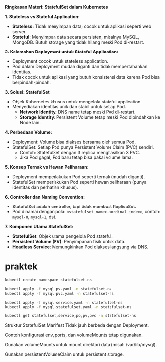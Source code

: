 **Ringkasan Materi: StatefulSet dalam Kubernetes**

**1. Stateless vs Stateful Application:**
- **Stateless:** Tidak menyimpan data; cocok untuk aplikasi seperti web server.
- **Stateful:** Menyimpan data secara persisten, misalnya MySQL, MongoDB. Butuh storage yang tidak hilang meski Pod di-restart.

**2. Kelemahan Deployment untuk Stateful Application:**
- Deployment cocok untuk stateless application.
- Pod dalam Deployment mudah diganti dan tidak mempertahankan identitas.
- Tidak cocok untuk aplikasi yang butuh konsistensi data karena Pod bisa berpindah-pindah.

**3. Solusi: StatefulSet**
- Objek Kubernetes khusus untuk mengelola stateful application.
- Menyediakan identitas unik dan stabil untuk setiap Pod.
  - **Network Identity:** DNS name tetap meski Pod di-restart.
  - **Storage Identity:** Persistent Volume tetap meski Pod dipindahkan ke Node lain.

**4. Perbedaan Volume:**
- Deployment: Volume bisa diakses bersama oleh semua Pod.
- StatefulSet: Setiap Pod punya Persistent Volume Claim (PVC) sendiri.
  - Contoh: StatefulSet dengan 3 replica menghasilkan 3 PVC.
  - Jika Pod gagal, Pod baru tetap bisa pakai volume lama.

**5. Konsep Ternak vs Hewan Peliharaan:**
- Deployment memperlakukan Pod seperti ternak (mudah diganti).
- StatefulSet memperlakukan Pod seperti hewan peliharaan (punya identitas dan perhatian khusus).

**6. Controller dan Naming Convention:**
- StatefulSet adalah controller, tapi tidak membuat ReplicaSet.
- Pod dinamai dengan pola: `<statefulset_name>-<ordinal_index>`, contoh: `mysql-0`, `mysql-1`, dst.

**7. Komponen Utama StatefulSet:**
- **StatefulSet**: Objek utama pengelola Pod stateful.
- **Persistent Volume (PV)**: Penyimpanan fisik untuk data.
- **Headless Service**: Memungkinkan Pod diakses langsung via DNS.

# praktek
```bash
kubectl create namespace statefulset-ns

kubectl apply -f mysql-pv.yaml -n statefulset-ns
kubectl apply -f mysql-pvc.yaml -n statefulset-ns

kubectl apply -f mysql-service.yaml -n statefulset-ns
kubectl apply -f mysql-statefulset.yaml -n statefulset-ns

kubectl get statefulset,service,po,pv,pvc -n statefulset-ns
```

Struktur StatefulSet Manifest
Tidak jauh berbeda dengan Deployment.

Contoh konfigurasi env, ports, dan volumeMounts tetap digunakan.

Gunakan volumeMounts untuk mount direktori data (misal: /var/lib/mysql).

Gunakan persistentVolumeClaim untuk persistent storage.


